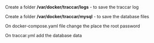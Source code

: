 Create a folder **/var/docker/traccar/logs** - to save the traccar log

Create a folder **/var/docker/traccar/mysql** - to save the database files

On docker-compose.yaml file change the place the root password

On traccar.yml add the database data
